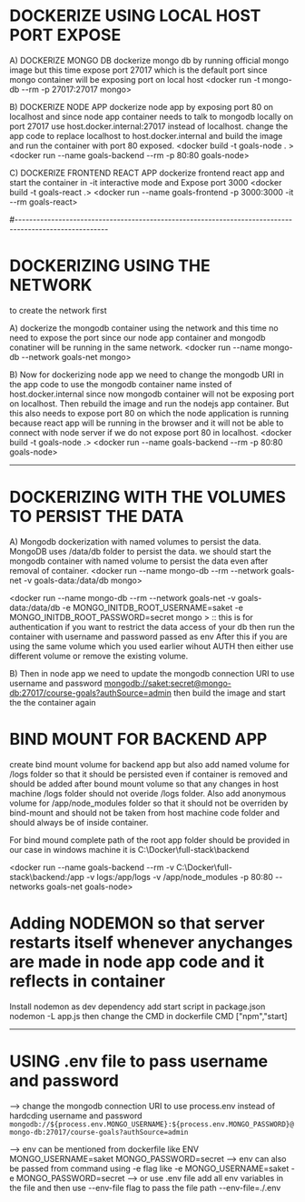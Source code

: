 # DOCKERIZE USING LOCAL HOST PORT EXPOSE

A) DOCKERIZE MONGO DB
dockerize mongo db by running official mongo image but this time expose port 27017 which is the default port
since mongo container will be exposing port on local host
<docker run -t mongo-db --rm -p 27017:27017 mongo>

B) DOCKERIZE NODE APP
dockerize node app by exposing port 80 on localhost and since node app container needs to talk to mongodb locally
on port 27017 use host.docker.internal:27017 instead of localhost. change the app code to replace localhost to
host.docker.internal and build the image and run the container with port 80 exposed.
<docker build -t goals-node . >
<docker run --name goals-backend --rm -p 80:80 goals-node>

C) DOCKERIZE FRONTEND REACT APP
dockerize frontend react app and start the container in -it interactive mode and Expose port 3000
<docker build -t goals-react .>
<docker run --name goals-frontend -p 3000:3000 -it --rm goals-react>

#-------------------------------------------------------------------------------------------------------

# DOCKERIZING USING THE NETWORK

<docker network create goals-net> to create the network first

A) dockerize the mongodb container using the network and this time no need to expose the port since our node app
container and mongodb conatiner will be running in the same network.
<docker run --name mongo-db --network goals-net mongo>

B) Now for dockerizing node app we need to change the mongodb URI in the app code to use the mongodb container name
insted of host.docker.internal since now mongodb container will not be exposing port on localhost. Then rebuild the image and run the nodejs app container.
But this also needs to expose port 80 on which the node application is running because react app will be running in
the browser and it will not be able to connect with node server if we do not expose port 80 in localhost.
<docker build -t goals-node .>
<docker run --name goals-backend --rm -p 80:80 goals-node>

---

# DOCKERIZING WITH THE VOLUMES TO PERSIST THE DATA

A) Mongodb dockerization with named volumes to persist the data. MongoDB uses /data/db folder to persist the data.
we should start the mongodb container with named volume to persist the data even after removal of container.
<docker run --name mongo-db --rm --network goals-net -v goals-data:/data/db mongo>

<docker run --name mongo-db --rm --network goals-net -v goals-data:/data/db -e MONGO_INITDB_ROOT_USERNAME=saket -e MONGO_INITDB_ROOT_PASSWORD=secret mongo > :: this is for authentication if you want to restrict the data access
of your db then run the container with username and password passed as env
After this if you are using the same volume which you used earlier wihout AUTH then either use different volume
or remove the existing volume.

B) Then in node app we need to update the mongodb connection URI to use username and password
<mongodb://saket:secret@mongo-db:27017/course-goals?authSource=admin>
then build the image and start the the container again

# BIND MOUNT FOR BACKEND APP

create bind mount volume for backend app but also add named volume for /logs folder so that it should be persisted even if container is removed and should be added after bound mount volume so that any changes in host machine /logs folder should not overide /logs folder.
Also add anonymous volume for /app/node_modules folder so that it should not be overriden by bind-mount and should not be taken from host machine code folder and should always be of inside container.

For bind mound complete path of the root app folder should be provided in our case in windows machine it is
C:\Docker\full-stack\backend

<docker run --name goals-backend --rm -v C:\Docker\full-stack\backend:/app -v logs:/app/logs -v /app/node_modules -p 80:80 --networks goals-net goals-node>

# Adding NODEMON so that server restarts itself whenever anychanges are made in node app code and it reflects in container

Install nodemon as dev dependency
add start script in package.json nodemon -L app.js
then change the CMD in dockerfile CMD ["npm","start]

---

# USING .env file to pass username and password

--> change the mongodb connection URI to use process.env instead of hardcding username and password
`mongodb://${process.env.MONGO_USERNAME}:${process.env.MONGO_PASSWORD}@mongo-db:27017/course-goals?authSource=admin`

--> env can be mentioned from dockerfile like ENV MONGO_USERNAME=saket MONGO_PASSWORD=secret
--> env can also be passed from command using -e flag like -e MONGO_USERNAME=saket -e MONGO_PASSWORD=secret
--> or use .env file add all env variables in the file and then use --env-file flag to pass the file path
--env-file=./.env
